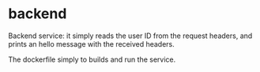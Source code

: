 # backend

Backend service: it simply reads the user ID from the request headers, and
prints an hello message with the received headers.

The dockerfile simply to builds and run the service.
